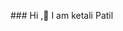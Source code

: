 ###</h1> Hi ,👋  I am ketali Patil </h1>

<!--
**Ketalipatil/Ketalipatil** is a ✨ _special_ ✨ repository because its `README.md` (this file) appears on your GitHub profile.

Here are some ideas to get you started:

- 🔭 I’m currently working as  ...<b>junior data analyst</b>
- 🌱 I’m currently learning ...<b> Data science and Machine Learning </b>
- 💬 Ask me about ... <b> Data Analysis </b>
- 📫 How to reach me: ...<a> patilketali169@gmail.com </a>


-->
